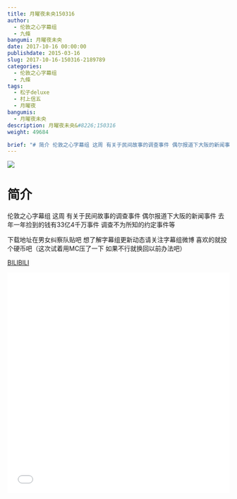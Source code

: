 ```yaml
---
title: 月曜夜未央150316
author: 
  - 伦敦之心字幕组
  - 九條
bangumi: 月曜夜未央
date: 2017-10-16 00:00:00
publishdate: 2015-03-16
slug: 2017-10-16-150316-2189789
categories: 
  - 伦敦之心字幕组
  - 九條
tags: 
  - 松子deluxe
  - 村上信五
  - 月曜夜
bangumis: 
  - 月曜夜未央
description: 月曜夜未央&#8226;150316
weight: 49684

brief: "# 简介 伦敦之心字幕组 这周 有关于民间故事的调查事件 偶尔报道下大阪的新闻事件 去年一年捡到的钱有33亿4千万事件 调查不为所知的约定事件等 下载地址在男女纠察队贴吧 想了解字幕组更新动态请关注字幕组微博 喜欢的就投个硬币吧（这次试着用MC压了一下 如果不行就换回以前办法吧）"
---
```


![](https://i.imgur.com/Hw3NxvG.jpg)

# 简介  
伦敦之心字幕组 这周 有关于民间故事的调查事件 偶尔报道下大阪的新闻事件 去年一年捡到的钱有33亿4千万事件 调查不为所知的约定事件等


下载地址在男女纠察队贴吧 想了解字幕组更新动态请关注字幕组微博 喜欢的就投个硬币吧（这次试着用MC压了一下 如果不行就换回以前办法吧）

  [BILIBILI](https://www.bilibili.com/video/av2189789/)


<div class="vcontainer">  <iframe class='video' src="//www.bilibili.com/blackboard/player.html?aid=2189789" width="100%" height="500" frameborder="0" allowfullscreen="allowfullscreen"></iframe></div>
